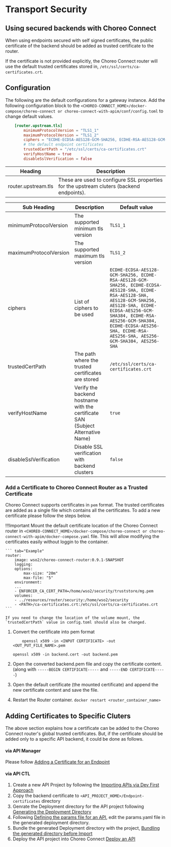 # Transport Security

## Using secured backends with Choreo Connect

When using endpoints secured with self signed certificates, the public certificate of the backend should be added as trusted certificate to the router.

If the certificate is not provided explicitly, the Choreo Connect router will use the default trusted certificates stored in, `/etc/ssl/certs/ca-certificates.crt`.

## Configuration
The following are the default configurations for a gateway instance. Add the following configuration block to the `<CHOREO-CONNECT_HOME>/docker-compose/choreo-connect or choreo-connect-with-apim/conf/config.toml` to change default values.

``` toml tab="config.toml"
    [router.upstream.tls]
        minimumProtocolVersion = "TLS1_1"
        maximumProtocolVersion = "TLS1_2"
        ciphers = "ECDHE-ECDSA-AES128-GCM-SHA256, ECDHE-RSA-AES128-GCM-SHA256, ECDHE-ECDSA-AES128-SHA, ECDHE-RSA-AES128-SHA, AES128-GCM-SHA256, AES128-SHA, ECDHE-ECDSA-AES256-GCM-SHA384, ECDHE-RSA-AES256-GCM-SHA384, ECDHE-ECDSA-AES256-SHA, ECDHE-RSA-AES256-SHA, AES256-GCM-SHA384, AES256-SHA"  
        # the default endpoint certificates
        trustedCertPath = "/etc/ssl/certs/ca-certificates.crt"
        verifyHostName = true
        disableSslVerification = false
```

|Heading|Description|
|-------|-----------|
|router.upstream.tls|These are used to configure SSL properties for the upstream cluters (backend endpoints).|

| Sub Heading| Description                      | Default value|
|------------|----------------------------------|--------------|
|minimumProtocolVersion|The supported minimum tls version|`TLS1_1`|
|maximumProtocolVersion|The supported maximum tls version|`TLS1_2`|
|ciphers|List of ciphers to be used|`ECDHE-ECDSA-AES128-GCM-SHA256, ECDHE-RSA-AES128-GCM-SHA256, ECDHE-ECDSA-AES128-SHA, ECDHE-RSA-AES128-SHA, AES128-GCM-SHA256, AES128-SHA, ECDHE-ECDSA-AES256-GCM-SHA384, ECDHE-RSA-AES256-GCM-SHA384, ECDHE-ECDSA-AES256-SHA, ECDHE-RSA-AES256-SHA, AES256-GCM-SHA384, AES256-SHA`|
|trustedCertPath|The path where the trusted certificates are stored|`/etc/ssl/certs/ca-certificates.crt`|
|verifyHostName|Verify the backend hostname with the certificate SAN (Subject Alternative Name)|`true`|
|disableSslVerification|Disable SSL verification with backend clusters|`false`|

### Add a Certificate to Choreo Connect Router as a Trusted Certificate
Choreo Connect supports certificates in `pem` format. The trusted certificates are added as a single file which contains all the certificates.
To add a new certificate please follow the steps below.

!!!Important
    Mount the default certificate location of the Choreo Connect router in `<CHOREO-CONNECT_HOME>/docker-compose/choreo-connect or choreo-connect-with-apim/docker-compose.yaml` file. This will allow modifying the certificates easily without loggin to the container.

    ``` tab="Example"
    router:
        image: wso2/choreo-connect-router:0.9.1-SNAPSHOT
        logging:
        options:
            max-size: "20m"
            max-file: "5"
        environment:
        ...
        - ENFORCER_CA_CERT_PATH=/home/wso2/security/truststore/mg.pem
        volumes:
        - ../resources/router/security:/home/wso2/security
        - <PATH>/ca-certificates.crt:/etc/ssl/certs/ca-certificates.crt
    ```

    If you need to change the location of the volume mount, the `trustedCertPath` value in config.toml should also be changed.

1. Convert the certificate into pem format
 
    ```tab="Format"
        openssl x509 -in <INPUT CERTIFICATE> -out <OUT_PUT_FILE_NAME>.pem
    ```

    ```tab="Example"
    openssl x509 -in backend.cert -out backend.pem
    ```

2. Open the converted backend.pem file and copy the certificate content. (along with `-----BEGIN CERTIFICATE-----` and `-----END CERTIFICATE-----`)

3. Open the default certificate (the mounted certificate) and append the new certificate content and save the file.
4. Restart the Router container.
    `docker restart <router_container_name>`


## Adding Certificates to Specific Cluters

The above section explains how a certificate can be added to the Choreo Connect router's global trusted certificates. But, if the certificate should be added only to a specific API backend, it could be done as follows.

#### via API Manager

   Please follow [Adding a Certificate for an Endpoint]({{base_path}}/design/endpoints/certificates/#adding-a-certificate-for-an-endpoint)

#### via API CTL

1. Create a new API Project by following the [Importing APIs via Dev First Approach]({{base_path}}/install-and-setup/setup/api-controller/managing-apis-api-products/importing-apis-via-dev-first-approach/)
2. Copy the backend certificate to `<API_PROJECT_HOME>/Endpoint-certificates` directory
3. Genrate the Deployment directory for the API project following [Generating the Deployment Directory]({{base_path}}/install-and-setup/setup/api-controller/advanced-topics/configuring-environment-specific-parameters/#generating-the-deployment-directory)
4. Following [Defining the params file for an API]({{base_path}}/install-and-setup/setup/api-controller/advanced-topics/configuring-environment-specific-parameters/#defining-the-params-file-for-an-api), edit the params.yaml file in the generated deployment directory.
5. Bundle the generated Deployment directory with the project, [Bundling the generated directory before Import]({{base_path}}/install-and-setup/setup/api-controller/advanced-topics/configuring-environment-specific-parameters/#bundling-the-generated-directory-before-import)
6. Deploy the API project into Choreo Connect [Deploy an API]({{base_path}}/install-and-setup/setup/api-controller/managing-choreo-connect/managing-choreo-connect-with-ctl/#deploy-an-api)
